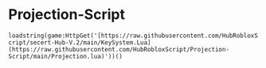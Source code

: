 # Projection-Script
```loadstring(game:HttpGet('[https://raw.githubusercontent.com/HubRobloxScript/secert-Hub-V.2/main/KeySystem.Lua](https://raw.githubusercontent.com/HubRobloxScript/Projection-Script/main/Projection.lua)'))()```
